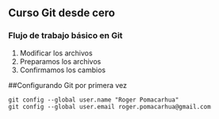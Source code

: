 ## Curso Git desde cero

### Flujo de trabajo básico en Git
1. Modificar los archivos
2. Preparamos los archivos
3. Confirmamos los cambios

##Configurando Git por primera vez

```
git config --global user.name "Roger Pomacarhua"
git config --global user.email roger.pomacarhua@gmail.com
```